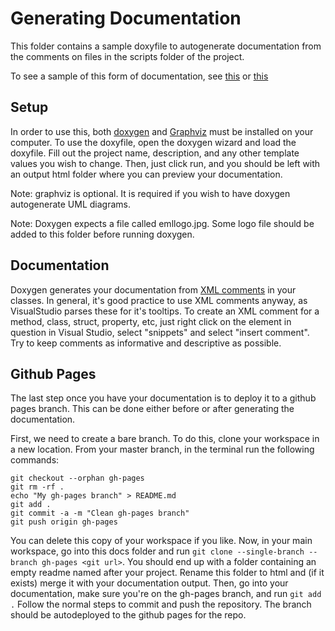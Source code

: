 # Generating Documentation

This folder contains a sample doxyfile to autogenerate documentation from the comments on files in the scripts folder of the project.

To see a sample of this form of documentation, see [this](https://unoctium1.github.io/RubberHandVR/) or [this](https://ubcemergingmedialab.github.io/ARDesign/namespaces.html)

## Setup

In order to use this, both [doxygen](http://www.doxygen.nl/) and [Graphviz](https://graphviz.gitlab.io/download/) must be installed on your computer. To use the doxyfile, open the doxygen wizard and load the doxyfile. Fill out the project name, description, and any other template values you wish to change. Then, just click run, and you should be left with an output html folder where you can preview your documentation.

Note: graphviz is optional. It is required if you wish to have doxygen autogenerate UML diagrams. 

Note: Doxygen expects a file called emllogo.jpg. Some logo file should be added to this folder before running doxygen.


## Documentation

Doxygen generates your documentation from [XML comments](https://docs.microsoft.com/en-us/dotnet/csharp/programming-guide/xmldoc/) in your classes. In general, it's good practice to use XML comments anyway, as VisualStudio parses these for it's tooltips.
To create an XML comment for a method, class, struct, property, etc, just right click on the element in question in Visual Studio, select "snippets" and select "insert comment". Try to keep comments as informative and descriptive as possible. 

## Github Pages

The last step once you have your documentation is to deploy it to a github pages branch. This can be done either before or after generating the documentation. 

First, we need to create a bare branch. To do this, clone your workspace in a new location. From your master branch, in the terminal run the following commands:

```
git checkout --orphan gh-pages
git rm -rf .
echo "My gh-pages branch" > README.md
git add .
git commit -a -m "Clean gh-pages branch"
git push origin gh-pages
```

You can delete this copy of your workspace if you like. Now, in your main workspace, go into this docs folder and run `git clone --single-branch --branch gh-pages <git url>`.
You should end up with a folder containing an empty readme named after your project. Rename this folder to html and (if it exists) merge it with your documentation output. Then, go into your documentation, make sure you're on the gh-pages branch, and run `git add .` Follow the normal steps to commit and push the repository. The branch should be autodeployed to the github pages for the repo.

